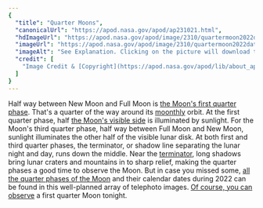 ```yaml
---
{
  "title": "Quarter Moons",
  "canonicalUrl": "https://apod.nasa.gov/apod/ap231021.html",
  "hdImageUrl": "https://apod.nasa.gov/apod/image/2310/quartermoon2022date.jpeg",
  "imageUrl": "https://apod.nasa.gov/apod/image/2310/quartermoon2022date.jpeg",
  "imageAlt": "See Explanation. Clicking on the picture will download the highest resolution version available.",
  "credit": [
    "Image Credit & [Copyright](https://apod.nasa.gov/apod/lib/about_apod.html#srapply): [Marcella Giulia Pace](https://greenflash.photo/about-me/)"
  ]
}
---
```


Half way between New Moon and Full Moon is [the Moon's first quarter phase](https://science.nasa.gov/moon/lunar-phases-and-eclipses/). That's a quarter of the way around its [moonthly](https://apod.nasa.gov/apod/ap200926.html) orbit. At the first quarter phase, half [the Moon's visible side](https://moon.nasa.gov/inside-and-out/composition/overview/) is illuminated by sunlight. For the Moon's third quarter phase, half way between Full Moon and New Moon, sunlight illuminates the other half of the visible lunar disk. At both first and third quarter phases, the terminator, or shadow line separating the lunar night and day, runs down the middle. Near the [terminator](https://apod.nasa.gov/apod/ap180301.html), long shadows bring lunar craters and mountains in to sharp relief, making the quarter phases a good time to observe the Moon. But in case you missed some, [all the quarter phases of the Moon](https://greenflash.photo/portfolio/all-quarter-moons-of-2022/) and their calendar dates during 2022 can be found in this well-planned array of telephoto images. [Of course, you can observe](https://moon.nasa.gov/moon-observation/daily-moon-guide/) a first quarter Moon tonight.
